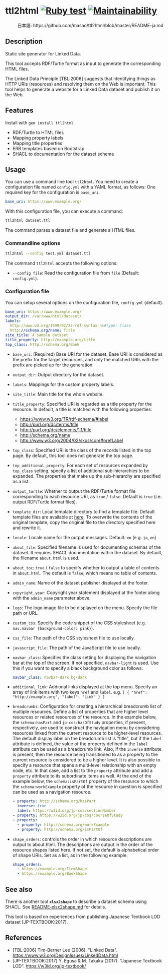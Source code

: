 # ttl2html  [![Ruby test](https://github.com/masao/ttl2html/actions/workflows/ruby.yml/badge.svg)](https://github.com/masao/ttl2html/actions/workflows/ruby.yml) [![Maintainability](https://api.codeclimate.com/v1/badges/6897bef51f3280ae64e5/maintainability)](https://codeclimate.com/github/masao/ttl2html/maintainability)

<div align="right">日本語: https://github.com/masao/ttl2html/blob/master/README-ja.md</div>

## Description

Static site generator for Linked Data.

This tool accepts RDF/Turtle format as input to generate the corresponding HTML files.

The Linked Data Principle [TBL:2006] suggests that identifying things as HTTP URIs (resources) and resolving them on the Web is important. This tool helps to generate a website for a Linked Data dataset and publish it on the Web.

## Features

Install with `gem install ttl2html`

* RDF/Turtle to HTML files
* Mapping property labels
* Mapping title properties
* ERB templates based on Bootstrap
* SHACL to documentation for the dataset schema

## Usage

You can use a command line tool ``ttl2html``.
You need to create a configuration file named ``config.yml`` with a YAML format, as follows:
One required key for the configuration is ``base_uri``.

```yaml
base_uri: https://www.example.org/
```

With this configuration file, you can execute a command:

```sh
ttl2html dataset.ttl
```

The command parses a dataset file and generate a HTML files.

### Commandline options

```sh
ttl2html --config test.yml dataset.ttl
```

The command ``ttl2html`` accepts the following options:

* ``--config file``:  Read the configuration file from ``file`` (Default: ```config.yml```).

### Configuration file

You can setup several options on the configuration file, ``config.yml`` (default).

```yaml
base_uri: https://www.example.org/
output_dir: /var/www/html/dataset/
labels:
  http://www.w3.org/1999/02/22-rdf-syntax-ns#type: Class
  http://schema.org/name: Title
site_title: A sample dataset
title_property: http://example.org/title
top_class: http://schema.org/Book
```

* ``base_uri``: (Required) Base URI for the dataset. Base URI is considered as the prefix for the target resources, and only the matched URIs with the prefix are picked up for the generation.
* ``output_dir``: Output directory for the dataset.
* ``labels``: Mappings for the custom property labels.
* ``site_title``: Main title for the whole website.
* ``title_property``: Specified URI is regarded as a title property for the resource. In default, a title is matched with the following properties:
  - https://www.w3.org/TR/rdf-schema/#label
  - http://purl.org/dc/terms/title
  - http://purl.org/dc/elements/1.1/title
  - http://schema.org/name
  - http://www.w3.org/2004/02/skos/core#prefLabel
* ``top_class``: Specified URI is the class of the records listed in the top page. By default, this tool does not generate the top page.
* ``top_additional_property``: For each set of resources expanded by ``top_class`` setting, specify a list of additional sub-hierarchies to be expanded. The properties that make up the sub-hierarchy are specified as a list.
* ``output_turtle``: Whether to output the RDF/Turtle format file corresponding to each resource URI, as ``true`` / ``false``. Default is ``true`` (i.e. output RDF/Turtle format files).
* ``template_dir``: Local template directory to find a template file. Default template files are available at [here](https://github.com/masao/ttl2html/tree/master/templates). To overwrite the contents of the original template, copy the original file to the directory specified here and rewrite it.
* ``locale``: Locale name for the output messages. Default: ``en`` (e.g. ``ja``, ``en``)
* ``about_file``: Specified filename is used for documenting schemas of the dataset. It requires SHACL documentation within the dataset. By default, the filename `about.html` is used.
* ``about_toc``: ``true`` / ``false`` to specify whether to output a table of contents in ``about.html``. The default is ``false``, which means no table of contents.
* ``admin_name``: Name of the dataset publisher displayed at the footer.
* ``copyright_year``: Copyright year statement displayed at the footer along with the ``admin_name`` parameter above.
* ``logo``: The logo image file to be displayed on the menu. Specify the file path or URL.
* ``custom_css``: Specify the code snippet of the CSS stylesheet (e.g. `` nav.navbar {background-color: pink} ``).
* ``css_file``: The path of the CSS stylesheet file to use locally.
* ``javascript_file``: The path of the JavaScript file to use locally.
* ``navbar_class``: Specifies the class setting for displaying the navigation bar at the top of the screen. If not specified, ``navbar-light`` is used. Use this if you want to specify a black background color as follows:
  ```yaml
  navbar_class: navbar-dark bg-dark
  ```
* ``additional_link``: Addional links displayed at the top menu. Specify an array of link items with two keys ``href`` and ``label``. e.g. ``[ { "href": "http://example.org", "label": "Link" } ]``
* ``breadcrumbs``: Configuration for creating a hierarchical breadcrumb list of multiple resources. Define a list of properties that are higher level resources or related resources of the resource. In the example below, the ``schema:hasPart`` and ``jp-cos:hasOfStudy`` properties, if present, respectively, are used to construct the navigation menu by considering resources linked from the current resource to be higher-level resources. The default display label on the breadcrumb list is "title", but if the ``label`` attribute is defined, the value of the property defined in the ``label`` attribute can be used as a breadcrumb link. Also, if the ``inverse`` attribute is present, then the resource being transitioned to as a property to the current resource is considered to be a higher level. It is also possible to specify a resource that spans a multi-level relationship with an empty node, etc. In that case, add a list to the ``property`` attribute and add a ``property`` attribute to its subordinate items as well. At the end of the example below, the ``schema:isPartOf`` property of the resource to which the ``schema:workExample`` property of the resource in question is specified can be used as a navigation resource.

  ```yaml
  - property: http://schema.org/hasPart
    inverse: true
    label: https://w3id.org/jp-cos/sectionNumber
  - property: https://w3id.org/jp-cos/courseOfStudy
  - property:
    - property: http://schema.org/workExample
    - property: http://schema.org/isPartOf
  ```
* ``shape_orders``: controls the order in which resource descriptions are output to about.html. The descriptions are output in the order of the resource shapes listed here. If not set, the default is alphabetical order of shape URIs. Set as a list, as in the following example:
  ```yaml
  shape_orders:
    - https://example.org/ItemShape
    - https://example.org/BookShape
  ```

## See also

There is another tool **``xlsx2shape``** to describe a dataset schema using SHACL. See [README-xlsx2shape.md](README-xlsx2shape.md) for details.

This tool is based on experiences from publishing Japanese Textbook LOD dataset [JP-TEXTBOOK:2017].

## References

* [TBL:2006] Tim-Berner Lee (2006). "Linked Data". https://www.w3.org/DesignIssues/LinkedData.html
* [JP-TEXTBOOK:2017] Y. Egusa & M. Takaku (2017). "Japanese Textbook LOD". https://w3id.org/jp-textbook/
